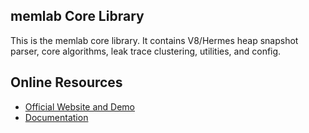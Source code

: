 ## memlab Core Library

This is the memlab core library. It contains V8/Hermes heap snapshot parser, core algorithms, leak trace clustering, utilities, and config.

## Online Resources
* [Official Website and Demo](https://facebook.github.io/memlab)
* [Documentation](https://facebook.github.io/memlab/docs/intro)
